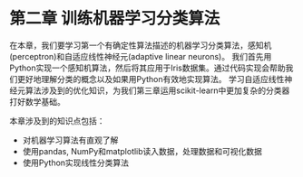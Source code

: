 # 第二章 训练机器学习分类算法

在本章，我们要学习第一个有确定性算法描述的机器学习分类算法，感知机(perceptron)和自适应线性神经元(adaptive linear neurons)。
我们首先用Python实现一个感知机算法，然后将其应用于Iris数据集。通过代码实现会帮助我们更好地理解分类的概念以及如果用Python有效地实现算法。
学习自适应线性神经元算法涉及到的优化知识，为我们第三章运用scikit-learn中更加复杂的分类器打好数学基础。


本章涉及到的知识点包括：
* 对机器学习算法有直观了解
* 使用pandas, NumPy和matplotlib读入数据，处理数据和可视化数据
* 使用Python实现线性分类算法
